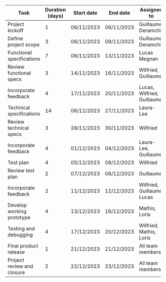 | Task                        | Duration (days) | Start date | End date   | Assigned to               | Planned progress | Dependencies | Milestones      | Resource allocation     | Priority | Status    | Actual progress | Critical path |
|-----------------------------|-----------------|------------|------------|---------------------------|----------|--------------|------------------|--------------------------|----------|-----------|-----------------|---------------|
| Project kickoff             | 1               | 06/11/2023 | 06/11/2023 | Guillaume Deramchi        | 100%     | -            | -                | Guillaume Deramchi      | High     | Completed | 100%            | -             |
| Define project scope        | 3               | 06/11/2023 | 09/11/2023 | Guillaume Deramchi        | 100%     | 1            | -                | Guillaume Deramchi      | High     | Completed | 100%            | -             |
| Functional specifications   | 7               | 06/11/2023 | 13/11/2023 | Lucas Megnan               | 100%       | 2            | -                | Lucas Megnan            | High     | Completed | 100%              | C             |
| Review functional specs     | 3               | 14/11/2023 | 16/11/2023 | Wilfried, Guillaume  | 100%       | 3            | -                | Wilfried, Guillaume | High    | Completed | 100%              | -             |
| Incorporate feedback        | 4               | 17/11/2023 | 20/11/2023 | Lucas, Wilfried, Guillaume       | 100%       | 4            | -                | Lucas, Wilfried, Guillaume      | Medium  | Completed | 100%              | -             |
| Technical specifications    | 14              | 06/11/2023 | 27/11/2023 | Laura-Lee          | 100%       | 5            | -                | Laura-Lee         | High    | Completed | 100%              | C             |
| Review technical specs      | 3               | 28/11/2023 | 30/11/2023 | Wilfried         | 100%       | 6            | -                | Wilfried       | Medium | Completed | 100%              | -             |
| Incorporate feedback        | 4               | 01/12/2023 | 04/12/2023 | Laura-Lee, Guillaume   | 100%       | 7            | -                | Laura-Lee, Guillaume | Medium | Completed | 100%              | -             |
| Test plan                    | 4               | 05/12/2023 | 08/12/2023 | Wilfried | 100%       | 8            | -                | Wilfried| High    | Completed | 100%              | C             |
| Review test plan            | 2               | 07/12/2023 | 08/12/2023 | Guillaume           | 100%       | 9            | -                | Guillaume         | Medium | Completed | 100%              | -             |
| Incorporate feedback        | 2               | 11/12/2023 | 12/12/2023 | Wilfried, Guillaume, Lucas              | 100%       | 10           | -                | Wilfried, Guillaume, Lucas            | Medium | Completed | 100%              | -             |
| Develop working prototype   | 4               | 13/12/2023 | 16/12/2023 | Mathis, Loris           | 75%       | 11           | -                | Mathis, Loris         | High   | Ongoing | 75%              | C             |
| Testing and debugging       | 4               | 17/12/2023 | 20/12/2023 | Wilfried, Mathis, Loris        | 0%       | 12           | -                | Wilfried, Mathis, Loris      | High   | Not started | 0%              | -             |
| Final product release       | 1               | 21/12/2023 | 21/12/2023 | All team members        | 0%       | 13           | Final Release   | All team members      | High   | Not started | 0%              | C             |
| Project review and closure  | 2               | 22/12/2023 | 23/12/2023 | All team members           | 0%       | 14           | Project closure | All team members        | Medium | Not started | 0%              | -             |
